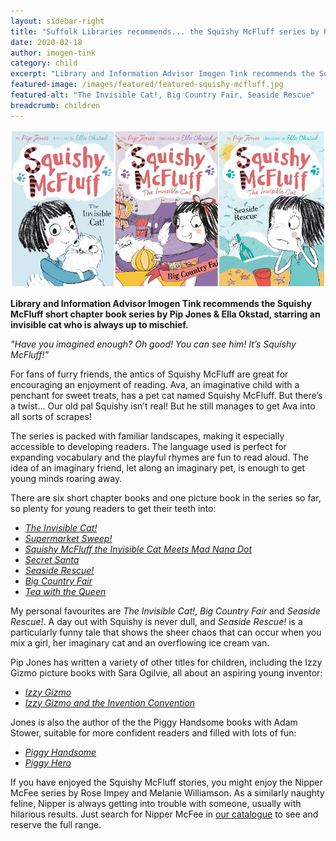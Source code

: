 ```yaml
---
layout: sidebar-right
title: "Suffolk Libraries recommends... the Squishy McFluff series by Pip Jones & Ella Okstad"
date: 2020-02-18
author: imogen-tink
category: child
excerpt: "Library and Information Advisor Imogen Tink recommends the Squishy McFluff short chapter book series, starring an invisible cat who is always up to mischief."
featured-image: /images/featured/featured-squishy-mcfluff.jpg
featured-alt: "The Invisible Cat!, Big Country Fair, Seaside Rescue"
breadcrumb: children
---
```


![The Invisible Cat!, Big Country Fair, Seaside Rescue](/images/featured/featured-squishy-mcfluff.jpg)

**Library and Information Advisor Imogen Tink recommends the Squishy McFluff short chapter book series by Pip Jones & Ella Okstad, starring an invisible cat who is always up to mischief.**

<em>"Have you imagined enough? Oh good! You can see him! It’s Squishy McFluff!"</em>

For fans of furry friends, the antics of Squishy McFluff are great for encouraging an enjoyment of reading. Ava, an imaginative child with a penchant for sweet treats, has a pet cat named Squishy McFluff. But there’s a twist... Our old pal Squishy isn’t real! But he still manages to get Ava into all sorts of scrapes!

The series is packed with familiar landscapes, making it especially accessible to developing readers. The language used is perfect for expanding vocabulary and the playful rhymes are fun to read aloud. The idea of an imaginary friend, let along an imaginary pet, is enough to get young minds roaring away.

There are six short chapter books and one picture book in the series so far, so plenty for young readers to get their teeth into:

* [<cite>The Invisible Cat!</cite>](https://suffolk.spydus.co.uk/cgi-bin/spydus.exe/ENQ/OPAC/BIBENQ?BRN=1535178)
* [<cite>Supermarket Sweep!</cite>](https://suffolk.spydus.co.uk/cgi-bin/spydus.exe/ENQ/OPAC/BIBENQ?BRN=1632367)
* [<cite>Squishy McFluff the Invisible Cat Meets Mad Nana Dot</cite>](https://suffolk.spydus.co.uk/cgi-bin/spydus.exe/ENQ/OPAC/BIBENQ?BRN=1709548)
* [<cite>Secret Santa</cite>](https://suffolk.spydus.co.uk/cgi-bin/spydus.exe/ENQ/OPAC/BIBENQ?BRN=1793010)
* [<cite>Seaside Rescue!</cite>](https://suffolk.spydus.co.uk/cgi-bin/spydus.exe/ENQ/OPAC/BIBENQ?BRN=1965914)
* [<cite>Big Country Fair</cite>](https://suffolk.spydus.co.uk/cgi-bin/spydus.exe/ENQ/OPAC/BIBENQ?BRN=2029196)
* [<cite>Tea with the Queen</cite>](https://suffolk.spydus.co.uk/cgi-bin/spydus.exe/ENQ/OPAC/BIBENQ?BRN=2532912)

My personal favourites are <cite>The Invisible Cat!</cite>, <cite>Big Country Fair</cite> and <cite>Seaside Rescue!</cite>. A day out with Squishy is never dull, and <cite>Seaside Rescue!</cite> is a particularly funny tale that shows the sheer chaos that can occur when you mix a girl, her imaginary cat and an overflowing ice cream van.

Pip Jones has written a variety of other titles for children, including the Izzy Gizmo picture books with Sara Ogilvie, all about an aspiring young inventor:

* [<cite>Izzy Gizmo</cite>](https://suffolk.spydus.co.uk/cgi-bin/spydus.exe/ENQ/OPAC/BIBENQ?BRN=2186778)
* [<cite>Izzy Gizmo and the Invention Convention</cite>](https://suffolk.spydus.co.uk/cgi-bin/spydus.exe/ENQ/OPAC/BIBENQ?BRN=2587598)

Jones is also the author of the the Piggy Handsome books with Adam Stower, suitable for more confident readers and filled with lots of fun:

* [<cite>Piggy Handsome</cite>](https://suffolk.spydus.co.uk/cgi-bin/spydus.exe/ENQ/OPAC/BIBENQ?BRN=2186070)
* [<cite>Piggy Hero</cite>](https://suffolk.spydus.co.uk/cgi-bin/spydus.exe/ENQ/OPAC/BIBENQ?BRN=2314846)

If you have enjoyed the Squishy McFluff stories, you might enjoy the Nipper McFee series by Rose Impey and Melanie Williamson. As a similarly naughty feline, Nipper is always getting into trouble with someone, usually with hilarious results. Just search for Nipper McFee in [our catalogue](https://suffolk.spydus.co.uk/cgi-bin/spydus.exe/MSGTRN/OPAC/BSEARCH?HOMEPRMS=GENPARAMS) to see and reserve the full range.
